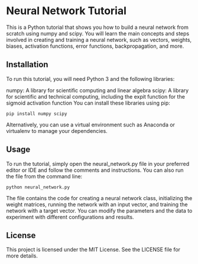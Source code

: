 # Neural Network Tutorial

This is a Python tutorial that shows you how to build a neural network from scratch using numpy and scipy. You will learn the main concepts and steps involved in creating and training a neural network, such as vectors, weights, biases, activation functions, error functions, backpropagation, and more.

## Installation
To run this tutorial, you will need Python 3 and the following libraries:

numpy: A library for scientific computing and linear algebra
scipy: A library for scientific and technical computing, including the expit function for the sigmoid activation function
You can install these libraries using pip:

`pip install numpy scipy`

Alternatively, you can use a virtual environment such as Anaconda or virtualenv to manage your dependencies.

## Usage
To run the tutorial, simply open the neural_network.py file in your preferred editor or IDE and follow the comments and instructions. You can also run the file from the command line:

`python neural_network.py`

The file contains the code for creating a neural network class, initializing the weight matrices, running the network with an input vector, and training the network with a target vector. You can modify the parameters and the data to experiment with different configurations and results.

## License
This project is licensed under the MIT License. See the LICENSE file for more details.

